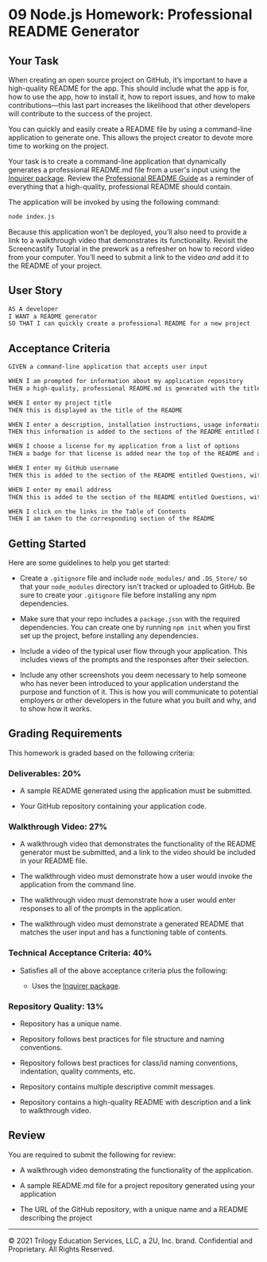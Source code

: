 # 09 Node.js Homework: Professional README Generator

## Your Task

When creating an open source project on GitHub, it’s important to have a high-quality README for the app. This should include what the app is for, how to use the app, how to install it, how to report issues, and how to make contributions&mdash;this last part increases the likelihood that other developers will contribute to the success of the project.

You can quickly and easily create a README file by using a command-line application to generate one. This allows the project creator to devote more time to working on the project.

Your task is to create a command-line application that dynamically generates a professional README.md file from a user's input using the [Inquirer package](https://www.npmjs.com/package/inquirer). Review the [Professional README Guide](https://coding-boot-camp.github.io/full-stack/github/professional-readme-guide) as a reminder of everything that a high-quality, professional README should contain.

The application will be invoked by using the following command:

```bash
node index.js
```

Because this application won’t be deployed, you’ll also need to provide a link to a walkthrough video that demonstrates its functionality. Revisit the Screencastify Tutorial in the prework as a refresher on how to record video from your computer. You’ll need to submit a link to the video _and_ add it to the README of your project.

## User Story

```md
AS A developer
I WANT a README generator
SO THAT I can quickly create a professional README for a new project
```

## Acceptance Criteria

```md
GIVEN a command-line application that accepts user input

WHEN I am prompted for information about my application repository
THEN a high-quality, professional README.md is generated with the title of my project and sections entitled Description, Table of Contents, Installation, Usage, License, Contributing, Tests, and Questions

WHEN I enter my project title
THEN this is displayed as the title of the README

WHEN I enter a description, installation instructions, usage information, contribution guidelines, and test instructions
THEN this information is added to the sections of the README entitled Description, Installation, Usage, Contributing, and Tests

WHEN I choose a license for my application from a list of options
THEN a badge for that license is added near the top of the README and a notice is added to the section of the README entitled License that explains which license the application is covered under

WHEN I enter my GitHub username
THEN this is added to the section of the README entitled Questions, with a link to my GitHub profile

WHEN I enter my email address
THEN this is added to the section of the README entitled Questions, with instructions on how to reach me with additional questions

WHEN I click on the links in the Table of Contents
THEN I am taken to the corresponding section of the README
```

## Getting Started

Here are some guidelines to help you get started:

- Create a `.gitignore` file and include `node_modules/` and `.DS_Store/` so that your `node_modules` directory isn't tracked or uploaded to GitHub. Be sure to create your `.gitignore` file before installing any npm dependencies.

- Make sure that your repo includes a `package.json` with the required dependencies. You can create one by running `npm init` when you first set up the project, before installing any dependencies.

- Include a video of the typical user flow through your application. This includes views of the prompts and the responses after their selection.

- Include any other screenshots you deem necessary to help someone who has never been introduced to your application understand the purpose and function of it. This is how you will communicate to potential employers or other developers in the future what you built and why, and to show how it works.

## Grading Requirements

This homework is graded based on the following criteria:

### Deliverables: 20%

- A sample README generated using the application must be submitted.

- Your GitHub repository containing your application code.

### Walkthrough Video: 27%

- A walkthrough video that demonstrates the functionality of the README generator must be submitted, and a link to the video should be included in your README file.

- The walkthrough video must demonstrate how a user would invoke the application from the command line.

- The walkthrough video must demonstrate how a user would enter responses to all of the prompts in the application.

- The walkthrough video must demonstrate a generated README that matches the user input and has a functioning table of contents.

### Technical Acceptance Criteria: 40%

- Satisfies all of the above acceptance criteria plus the following:

  - Uses the [Inquirer package](https://www.npmjs.com/package/inquirer).

### Repository Quality: 13%

- Repository has a unique name.

- Repository follows best practices for file structure and naming conventions.

- Repository follows best practices for class/id naming conventions, indentation, quality comments, etc.

- Repository contains multiple descriptive commit messages.

- Repository contains a high-quality README with description and a link to walkthrough video.

## Review

You are required to submit the following for review:

- A walkthrough video demonstrating the functionality of the application.

- A sample README.md file for a project repository generated using your application

- The URL of the GitHub repository, with a unique name and a README describing the project

---

© 2021 Trilogy Education Services, LLC, a 2U, Inc. brand. Confidential and Proprietary. All Rights Reserved.
